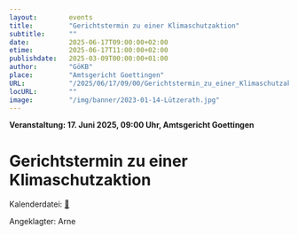 ```yaml
---
layout:        events
title:         "Gerichtstermin zu einer Klimaschutzaktion"
subtitle:      ""
date:          2025-06-17T09:00:00+02:00
etime:         2025-06-17T11:00:00+02:00
publishdate:   2025-03-09T00:00:00+01:00
author:        "GöKB"
place:         "Amtsgericht Goettingen"
URL:           "/2025/06/17/09/00/Gerichtstermin_zu_einer_Klimaschutzaktion"
locURL:        ""
image:         "/img/banner/2023-01-14-Lützerath.jpg"
---
```


**Veranstaltung: 17. Juni 2025, 09:00 Uhr, Amtsgericht Goettingen**

Gerichtstermin zu einer Klimaschutzaktion
===========


Kalenderdatei: [📆](/ics/2025-06-17_09-00_gerichtstermin_zu_einer_klimaschutzaktion.ics)

Angeklagter: Arne

